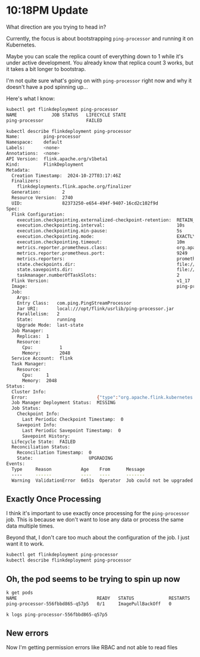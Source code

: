 # 10:18PM Update

What direction are you trying to head in?

Currently, the focus is about bootstrapping `ping-processor` and running it on Kubernetes.

Maybe you can scale the replica count of everything down to 1 while it's under active development. You already know that replica count 3 works, but it takes a bit longer to bootstrap.

I'm not quite sure what's going on with `ping-processor` right now and why it doesn't have a pod spinning up...

Here's what I know:

```bash
kubectl get flinkdeployment ping-processor
NAME             JOB STATUS   LIFECYCLE STATE
ping-processor                FAILED

kubectl describe flinkdeployment ping-processor
Name:         ping-processor
Namespace:    default
Labels:       <none>
Annotations:  <none>
API Version:  flink.apache.org/v1beta1
Kind:         FlinkDeployment
Metadata:
  Creation Timestamp:  2024-10-27T03:17:46Z
  Finalizers:
    flinkdeployments.flink.apache.org/finalizer
  Generation:        2
  Resource Version:  2740
  UID:               82373250-e654-494f-9407-16cd2c102f9d
Spec:
  Flink Configuration:
    execution.checkpointing.externalized-checkpoint-retention:  RETAIN_ON_CANCELLATION
    execution.checkpointing.interval:                           10s
    execution.checkpointing.min-pause:                          5s
    execution.checkpointing.mode:                               EXACTLY_ONCE
    execution.checkpointing.timeout:                            10m
    metrics.reporter.prometheus.class:                          org.apache.flink.metrics.prometheus.PrometheusReporter
    metrics.reporter.prometheus.port:                           9249
    metrics.reporters:                                          prometheus
    state.checkpoints.dir:                                      file:///opt/flink/data/checkpoints
    state.savepoints.dir:                                       file:///opt/flink/data/savepoints
    taskmanager.numberOfTaskSlots:                              2
  Flink Version:                                                v1_17
  Image:                                                        ping-processor
  Job:
    Args:
    Entry Class:   com.ping.PingStreamProcessor
    Jar URI:       local:///opt/flink/usrlib/ping-processor.jar
    Parallelism:   2
    State:         running
    Upgrade Mode:  last-state
  Job Manager:
    Replicas:  1
    Resource:
      Cpu:          1
      Memory:       2048
  Service Account:  flink
  Task Manager:
    Resource:
      Cpu:     1
      Memory:  2048
Status:
  Cluster Info:
  Error:                          {"type":"org.apache.flink.kubernetes.operator.exception.ValidationException","message":"Job could not be upgraded with last-state while HA disabled","additionalMetadata":{},"throwableList":[]}
  Job Manager Deployment Status:  MISSING
  Job Status:
    Checkpoint Info:
      Last Periodic Checkpoint Timestamp:  0
    Savepoint Info:
      Last Periodic Savepoint Timestamp:  0
      Savepoint History:
  Lifecycle State:  FAILED
  Reconciliation Status:
    Reconciliation Timestamp:  0
    State:                     UPGRADING
Events:
  Type     Reason           Age    From      Message
  ----     ------           ----   ----      -------
  Warning  ValidationError  6m51s  Operator  Job could not be upgraded with last-state while HA disabled
```

## Exactly Once Processing

I think it's important to use exactly once processing for the `ping-processor` job. This is because we don't want to lose any data or process the same data multiple times.

Beyond that, I don't care too much about the configuration of the job. I just want it to work.

```bash
kubectl get flinkdeployment ping-processor
kubectl describe flinkdeployment ping-processor
```

## Oh, the pod seems to be trying to spin up now

```bash
k get pods
NAME                              READY   STATUS             RESTARTS   AGE
ping-processor-556fbbd865-q57p5   0/1     ImagePullBackOff   0          89s
```

```bash
k logs ping-processor-556fbbd865-q57p5
```

## New errors

Now I'm getting permission errors like RBAC and not able to read files
